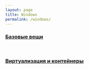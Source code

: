 ```yaml
---
layout: page
title: Windows
permalink: /windows/
---
```



### [Базовые вещи](/windows/basics/)


<br/>

### [Виртуализация и контейнеры](/windows/virtual/)
